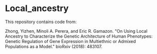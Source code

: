 # Local_ancestry

This repository contains code from:

Zhong, Yizhen, Minoli A. Perera, and Eric R. Gamazon. "On Using Local Ancestry to Characterize the Genetic Architecture of Human Phenotypes: Genetic Regulation of Gene Expression in Multiethnic or Admixed Populations as a Model." bioRxiv (2018): 483107.
